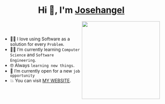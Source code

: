 <h1 align="center">Hi 👋, I'm <a href="https://100rabhcsmc.github.io/Me.io/" target="blank">
Josehangel</a></h1>

<picture> <img align="right" src="https://github.com/7oSkaaa/7oSkaaa/blob/main/Images/Right_Side.gif?raw=true" width = 250px></picture>

<br><br>
- :technologist: I love using Software as a solution for every `Problem`.
- :student: I’m currently learning `Computer Science` and `Software Engineering`.
- :nerd_face: Always `learning new things`.
- :thinking: I’m currently open for a new `job opportunity`
- :boom: You can visit [MY WEBSITE](https://josehangelrobles.netlify.app).
<br>
